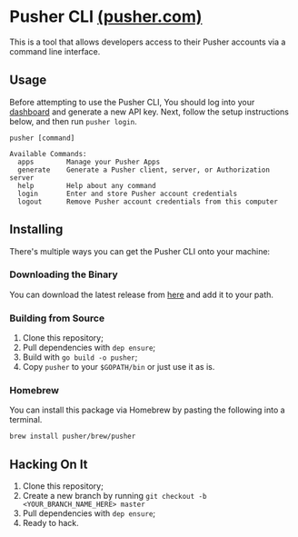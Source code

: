 # Pusher CLI [(pusher.com)](https://pusher.com)

This is a tool that allows developers access to their Pusher accounts via a command line interface. 

## Usage

Before attempting to use the Pusher CLI, You should log into your [dashboard](https://dashboard.pusher.com/accounts/edit) and generate a new API key. Next, follow the setup instructions below, and then run `pusher login`.

```
pusher [command]

Available Commands:
  apps        Manage your Pusher Apps
  generate    Generate a Pusher client, server, or Authorization server
  help        Help about any command
  login       Enter and store Pusher account credentials
  logout      Remove Pusher account credentials from this computer
```

## Installing

There's multiple ways you can get the Pusher CLI onto your machine:

### Downloading the Binary

You can download the latest release from [here](https://github.com/pusher/cli/releases) and add it to your path.

### Building from Source

1. Clone this repository;
1. Pull dependencies with `dep ensure`;
1. Build with `go build -o pusher`;
1. Copy `pusher` to your `$GOPATH/bin` or just use it as is.

### Homebrew

You can install this package via Homebrew by pasting the following into a terminal.

```
brew install pusher/brew/pusher
```

## Hacking On It

1. Clone this repository;
1. Create a new branch by running `git checkout -b <YOUR_BRANCH_NAME_HERE> master`
1. Pull dependencies with `dep ensure`;
1. Ready to hack.
